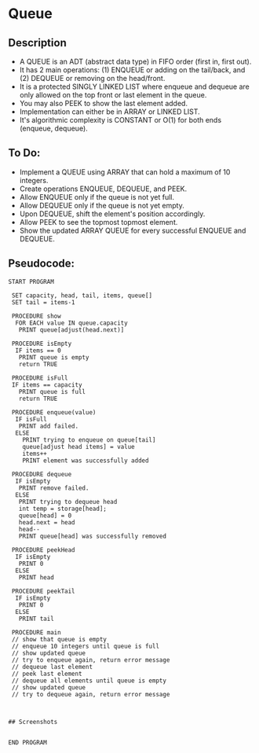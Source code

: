 Queue
=======================

## Description

 - A QUEUE is an ADT (abstract data type) in FIFO order (first in, first out).
 - It has 2 main operations: (1) ENQUEUE or adding on the tail/back, and (2) DEQUEUE or removing on the head/front.
 - It is a protected SINGLY LINKED LIST where enqueue and dequeue are only allowed on the top front or last element in the queue.
 - You may also PEEK to show the last element added.
 - Implementation can either be in ARRAY or LINKED LIST.
 - It's algorithmic complexity is CONSTANT or O(1) for both ends (enqueue, dequeue).

## To Do:

 - Implement a QUEUE using ARRAY that can hold a maximum of 10 integers.
 - Create operations ENQUEUE, DEQUEUE, and PEEK.
 - Allow ENQUEUE only if the queue is not yet full.
 - Allow DEQUEUE only if the queue is not yet empty.
 - Upon DEQUEUE, shift the element's position accordingly.
 - Allow PEEK to see the topmost topmost element.
 - Show the updated ARRAY QUEUE for every successful ENQUEUE and DEQUEUE.

## Pseudocode:

    START PROGRAM
    
     SET capacity, head, tail, items, queue[]
     SET tail = items-1
         
     PROCEDURE show
      FOR EACH value IN queue.capacity
       PRINT queue[adjust(head.next)]
    
     PROCEDURE isEmpty
      IF items == 0
       PRINT queue is empty
       return TRUE
    
     PROCEDURE isFull
     IF items == capacity
       PRINT queue is full
       return TRUE
    
     PROCEDURE enqueue(value)
      IF isFull
       PRINT add failed.
      ELSE        
        PRINT trying to enqueue on queue[tail]
        queue[adjust head items] = value
        items++
        PRINT element was successfully added
    
     PROCEDURE dequeue
      IF isEmpty
       PRINT remove failed.
      ELSE
       PRINT trying to dequeue head
       int temp = storage[head];
       queue[head] = 0
       head.next = head
       head--
       PRINT queue[head] was successfully removed
      
     PROCEDURE peekHead
      IF isEmpty
       PRINT 0
      ELSE 
       PRINT head
     
     PROCEDURE peekTail
      IF isEmpty
       PRINT 0
      ELSE 
       PRINT tail
    
     PROCEDURE main
     // show that queue is empty
     // enqueue 10 integers until queue is full
     // show updated queue
     // try to enqueue again, return error message
     // dequeue last element
     // peek last element
     // dequeue all elements until queue is empty
     // show updated queue
     // try to dequeue again, return error message
    
    
    
    ## Screenshots
    
    
    END PROGRAM
